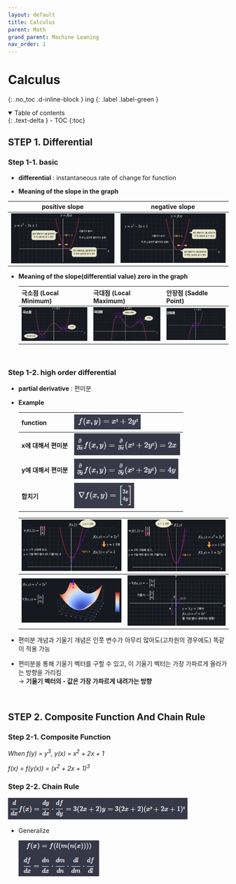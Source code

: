 ```yaml
---
layout: default
title: Calculus
parent: Math
grand_parent: Machine Leaning
nav_order: 1
---
```


# Calculus
{: .no_toc .d-inline-block }
ing
{: .label .label-green }
<details open markdown="block">
  <summary>
    Table of contents
  </summary>
  {: .text-delta }
- TOC
{:toc}
</details>

<!------------------------------------ STEP ------------------------------------>
## STEP 1. Differential

### Step 1-1. basic

 * **differential** :  instantaneous rate of change for function

 * **Meaning of the slope in the graph**

  |positive slope|negative slope|
  | ------------------------------------------------------------ | ------------------------------------------------------------ |
  | <img src="./../../../images/menu6-sub9-sub1-calculus/image-20230415231348915.png" alt="image-20230415231348915" style="zoom:50%;" /> | <img src="./../../../images/menu6-sub9-sub1-calculus/image-20230415231409020.png" alt="image-20230415231409020" style="zoom:50%;" /> |




* **Meaning of the slope(differential value) zero in the graph** 

  | 극소점 (Local Minimum)                                       | 극대점 (Local Maximum)                                       | 안장점 (Saddle Point)                                        |
  | ------------------------------------------------------------ | ------------------------------------------------------------ | ------------------------------------------------------------ |
  | <img src="./../../../images/menu6-sub9-sub1-calculus/image-20230415231523043.png" alt="image-20230415231523043" style="zoom:50%;" /> | <img src="./../../../images/menu6-sub9-sub1-calculus/image-20230415231536925.png" alt="image-20230415231536925" style="zoom:50%;" /> | <img src="./../../../images/menu6-sub9-sub1-calculus/image-20230415231556758.png" alt="image-20230415231556758" style="zoom:50%;" /> |

  

<br>

### Step 1-2. high order differential

* **partial derivative** : 편미분

* **Example**

  | function              | <img src="./../../../images/menu6-sub9-sub1-calculus/image-20230415232114922.png" alt="image-20230415232114922" style="zoom:80%;" /> |
  | --------------------- | ------------------------------------------------------------ |
  | **x에 대해서 편미분** | <img src="./../../../images/menu6-sub9-sub1-calculus/image-20230415232128995.png" alt="image-20230415232128995" style="zoom:80%;" /> |
  | **y에 대해서 편미분** | <img src="./../../../images/menu6-sub9-sub1-calculus/image-20230415232147019.png" alt="image-20230415232147019" style="zoom:80%;" /> |
  | **합치기**            | <img src="./../../../images/menu6-sub9-sub1-calculus/image-20230415232213160.png" alt="image-20230415232213160" style="zoom:80%;" /> |

  | <img src="./../../../images/menu6-sub9-sub1-calculus/image-20230415232321051.png" alt="image-20230415232321051" style="zoom:65%;" /> | <img src="./../../../images/menu6-sub9-sub1-calculus/image-20230415232337685.png" alt="image-20230415232337685" style="zoom:65%;" /> |
  | ------------------------------------------------------------ | ------------------------------------------------------------ |
  | <img src="./../../../images/menu6-sub9-sub1-calculus/image-20230415232517251.png" alt="image-20230415232517251" style="zoom:65%;" /> | <img src="./../../../images/menu6-sub9-sub1-calculus/image-20230415232538608.png" alt="image-20230415232538608" style="zoom:67%;" /> |
  
* 편미분 개념과 기울기 개념은 인풋 변수가 아무리 많아도(고차원의 경우에도) 똑같이 적용 가능
* 편미분을 통해 기울기 벡터를 구할 수 있고, 이 기울기 벡터는 가장 가파르게 올라가는 방향을 가리킴<br>→ **기울기 벡터의 - 값은 가장 가파르게 내려가는 방향**

<br>

<!------------------------------------ STEP ------------------------------------>
## STEP 2. Composite Function And Chain Rule

### Step 2-1. Composite Function

*When f(y) = y<sup>3</sup>, y(x) = x<sup>2</sup> + 2x + 1*

*f(x) = f(y(x)) = (x<sup>2</sup> + 2x + 1)<sup>3*</sup>



### Step 2-2. Chain Rule

![image-20230425122742428](./../../../images/menu6-sub9-sub1-calculus/image-20230425122742428.png)

* Generalize

  ![image-20230425122802253](./../../../images/menu6-sub9-sub1-calculus/image-20230425122802253.png)
